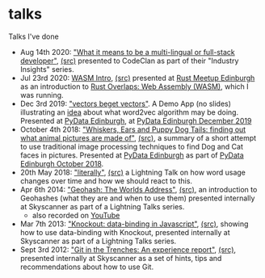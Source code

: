 # talks

Talks I've done

- Aug 14th 2020: ["What it means to be a multi-lingual or full-stack developer"](./multi-lingual-full-stack/presentation_codeclan_aug2020.pdf), [(src)](./multi-lingual-full-stack/presentation.md) presented to CodeClan as part of their "Industry Insights" series.
- Jul 23rd 2020: [WASM Intro](./wasm-intro/presentation.draft1.pdf), [(src)](./wasm-intro/presentation.md) presented at [Rust Meetup Edinburgh](https://www.meetup.com/rust-edi) as an introduction to [Rust Overlaps: Web Assembly (WASM)](https://www.meetup.com/rust-edi/events/271909055/), which I was running.
- Dec 3rd 2019: ["vectors beget vectors"](https://vibrant-curran-b40bc3.netlify.app/). A Demo App (no slides) illustrating an [idea](https://github.com/mikemoraned/vec2vec#idea) about what word2vec algorithm may be doing. Presented at [PyData Edinburgh](https://www.meetup.com/PyData-Edinburgh/), at [PyData Edinburgh December 2019](https://www.meetup.com/PyData-Edinburgh/events/266736341/)
- October 4th 2018: ["Whiskers, Ears and Puppy Dog Tails: finding out what animal pictures are made of"](https://github.com/mikemoraned/whiskers-ears-tails/blob/master/presentation.pdf), [(src)](https://github.com/mikemoraned/whiskers-ears-tails/blob/master/presentation.md), a summary of a short attempt to use traditional image processing techniques to find Dog and Cat faces in pictures. Presented at [PyData Edinburgh](https://www.meetup.com/PyData-Edinburgh/) as part of [PyData Edinburgh October 2018](https://www.meetup.com/PyData-Edinburgh/events/254843839/).
- 20th May 2018: ["literally"](https://github.com/mikemoraned/literally/blob/master/literally.pdf), [(src)](https://github.com/mikemoraned/literally/blob/master/literally.md) a Lightning Talk on how word usage changes over time and how we should react to this.
- Apr 6th 2014: ["Geohash: The Worlds Address"](http://mikemoraned.github.io/geohash-theworldsaddress/#/), [(src)](https://github.com/mikemoraned/geohash-theworldsaddress), an introduction to Geohashes (what they are and when to use them) presented internally at Skyscanner as part of a Lightning Talks series.
  - also recorded on [YouTube](https://youtu.be/oX-rvIQzTgw)
- Mar 7th 2013: ["Knockout: data-binding in Javascript"](https://mikemoraned.github.io/knockoutandd3/#/intro), [(src)](https://github.com/mikemoraned/knockoutandd3), showing how to use data-binding with Knockout, presented internally at Skyscanner as part of a Lightning Talks series.
- Sept 3rd 2012: ["Git in the Trenches: An experience report"](https://mikemoraned.github.io/gitInTheTrenches/#1), [(src)](https://github.com/mikemoraned/gitInTheTrenches/tree/gh-pages), presented internally at Skyscanner as a set of hints, tips and recommendations about how to use Git.

